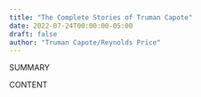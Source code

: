 ```yaml
---
title: "The Complete Stories of Truman Capote"
date: 2022-07-24T00:00:00-05:00
draft: false
author: "Truman Capote/Reynolds Price"
---
```


SUMMARY

<!--more-->

CONTENT